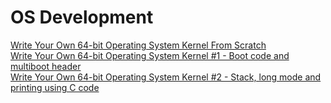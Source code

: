 # OS Development

[Write Your Own 64-bit Operating System Kernel From Scratch](https://github.com/davidcallanan/os-series)  
[Write Your Own 64-bit Operating System Kernel #1 - Boot code and multiboot header](https://www.youtube.com/watch?v=FkrpUaGThTQ)  
[Write Your Own 64-bit Operating System Kernel #2 - Stack, long mode and printing using C code](https://www.youtube.com/watch?v=wz9CZBeXR6U)
